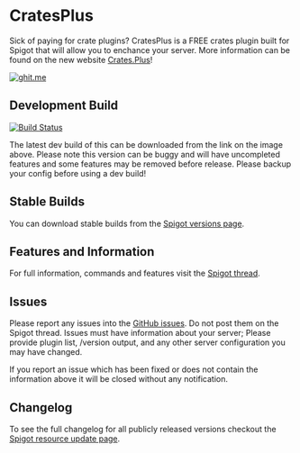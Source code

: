 CratesPlus
=====================

Sick of paying for crate plugins? CratesPlus is a FREE crates plugin built for Spigot that will allow you to enchance your server. More information can be found on the new website [Crates.Plus](http://crates.plus)!

[![ghit.me](https://ghit.me/badge.svg?repo=connorlinfoot/CratesPlus)](https://ghit.me/repo/connorlinfoot/CratesPlus)

## Development Build
[![Build Status](http://ci.connorlinfoot.com:8080/buildStatus/icon?job=CratesPlus)](http://ci.connorlinfoot.com:8080/job/CratesPlus/)

The latest dev build of this can be downloaded from the link on the image above. Please note this version can be buggy and will have uncompleted features and some features may be removed before release. Please backup your config before using a dev build!

## Stable Builds
You can download stable builds from the [Spigot versions page](https://www.spigotmc.org/resources/cratesplus-custom-crates-free.5018/history).

## Features and Information
For full information, commands and features visit the [Spigot thread](https://www.spigotmc.org/resources/cratesplus-custom-crates-free.5018/).

## Issues
Please report any issues into the [GitHub issues](https://github.com/ConnorLinfoot/CratesPlus/issues). Do not post them on the Spigot thread. Issues must have information about your server; Please provide plugin list, /version output, and any other server configuration you may have changed.

If you report an issue which has been fixed or does not contain the information above it will be closed without any notification.


## Changelog
To see the full changelog for all publicly released versions checkout the [Spigot resource update page](https://www.spigotmc.org/resources/cratesplus-custom-crates-free.5018/updates).
